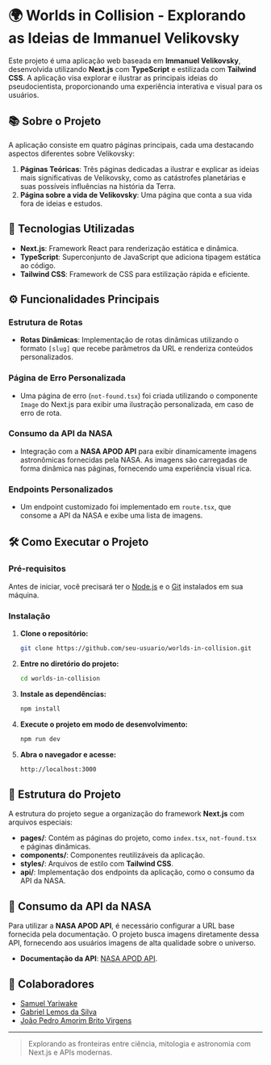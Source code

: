 # 🌍 Worlds in Collision - Explorando as Ideias de Immanuel Velikovsky

Este projeto é uma aplicação web baseada em **Immanuel Velikovsky**, desenvolvida utilizando **Next.js** com **TypeScript** e estilizada com **Tailwind CSS**. A aplicação visa explorar e ilustrar as principais ideias do pseudocientista, proporcionando uma experiência interativa e visual para os usuários.

## 📚 Sobre o Projeto

A aplicação consiste em quatro páginas principais, cada uma destacando aspectos diferentes sobre Velikovsky:

1. **Páginas Teóricas**: Três páginas dedicadas a ilustrar e explicar as ideias mais significativas de Velikovsky, como as catástrofes planetárias e suas possíveis influências na história da Terra.
2. **Página sobre a vida de Velikovsky**: Uma página que conta a sua vida fora de ideias e estudos.

## 🚀 Tecnologias Utilizadas

- **Next.js**: Framework React para renderização estática e dinâmica.
- **TypeScript**: Superconjunto de JavaScript que adiciona tipagem estática ao código.
- **Tailwind CSS**: Framework de CSS para estilização rápida e eficiente.

## ⚙️ Funcionalidades Principais

### Estrutura de Rotas
- **Rotas Dinâmicas**: Implementação de rotas dinâmicas utilizando o formato `[slug]` que recebe parâmetros da URL e renderiza conteúdos personalizados.
  
### Página de Erro Personalizada
- Uma página de erro (`not-found.tsx`) foi criada utilizando o componente `Image` do Next.js para exibir uma ilustração personalizada, em caso de erro de rota.

### Consumo da API da NASA
- Integração com a **NASA APOD API** para exibir dinamicamente imagens astronômicas fornecidas pela NASA. As imagens são carregadas de forma dinâmica nas páginas, fornecendo uma experiência visual rica.

### Endpoints Personalizados
- Um endpoint customizado foi implementado em `route.tsx`, que consome a API da NASA e exibe uma lista de imagens.

## 🛠 Como Executar o Projeto

### Pré-requisitos
Antes de iniciar, você precisará ter o [Node.js](https://nodejs.org/) e o [Git](https://git-scm.com/) instalados em sua máquina.

### Instalação

1. **Clone o repositório:**
    ```bash
    git clone https://github.com/seu-usuario/worlds-in-collision.git
    ```

2. **Entre no diretório do projeto:**
    ```bash
    cd worlds-in-collision
    ```

3. **Instale as dependências:**
    ```bash
    npm install
    ```

4. **Execute o projeto em modo de desenvolvimento:**
    ```bash
    npm run dev
    ```

5. **Abra o navegador e acesse:**
    ```bash
    http://localhost:3000
    ```

## 🔧 Estrutura do Projeto

A estrutura do projeto segue a organização do framework **Next.js** com arquivos especiais:

- **pages/**: Contém as páginas do projeto, como `index.tsx`, `not-found.tsx` e páginas dinâmicas.
- **components/**: Componentes reutilizáveis da aplicação.
- **styles/**: Arquivos de estilo com **Tailwind CSS**.
- **api/**: Implementação dos endpoints da aplicação, como o consumo da API da NASA.

## 🌌 Consumo da API da NASA

Para utilizar a **NASA APOD API**, é necessário configurar a URL base fornecida pela documentação. O projeto busca imagens diretamente dessa API, fornecendo aos usuários imagens de alta qualidade sobre o universo.

- **Documentação da API**: [NASA APOD API](https://api.nasa.gov/).

## 👥 Colaboradores

- [Samuel Yariwake](https://github.com/samuelpy1)
- [Gabriel Lemos da Silva](https://github.com/lemos000)
- [João Pedro Amorim Brito Virgens](https://github.com/JPAmorimBV)

---

> Explorando as fronteiras entre ciência, mitologia e astronomia com Next.js e APIs modernas.